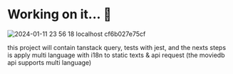 # Working on it... 🚧

![2024-01-11 23 56 18 localhost cf6b027e75cf](https://github.com/joelmss93/BD-Screens/assets/33437900/7de4cee3-64c6-4d48-8dd2-af20b78a0c28)

this project will contain tanstack query, tests with jest, and the nexts steps is apply multi language with i18n to static texts & api request (the moviedb api supports multi language)


